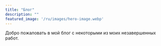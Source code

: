 ```yaml
---
title: "Блог"
description: ""
featured_image: '/ru/images/hero-image.webp'
---
```


Добро пожаловать в мой блог с некоторыми из моих незавершенных работ.
